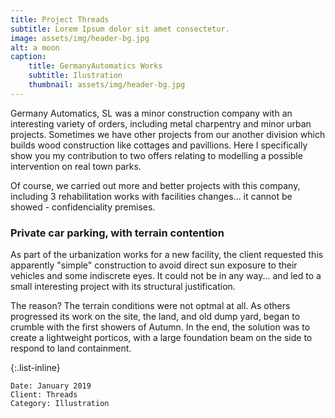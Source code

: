 ```yaml
---
title: Project Threads
subtitle: Lorem Ipsum dolor sit amet consectetur.
image: assets/img/header-bg.jpg
alt: a moon
caption:
    title: GermanyAutomatics Works
    subtitle: Ilustration
    thumbnail: assets/img/header-bg.jpg
---
```


Germany Automatics, SL was a minor construction company with an interesting variety of orders, including metal charpentry and minor urban projects. Sometimes we have other projects from our another division which builds wood construction like cottages and pavillions. Here I specifically show you my contribution to two offers relating to modelling a possible intervention on real town parks.

Of course, we carried out more and better projects with this company, including 3 rehabilitation works with facilities changes... it cannot be showed - confidenciality premises. 

### Private car parking, with terrain contention

As part of the urbanization works for a new facility, the client requested this apparently "simple" construction to avoid direct sun exposure to their vehicles and some indiscrete eyes. It could not be in any way... and led to a small interesting project with its structural justification.

The reason? The terrain conditions were not optmal at all. As others progressed its work on the site, the land, and old dump yard, began to crumble with the first showers of Autumn. In the end, the solution was to create a lightweight porticos, with a large foundation beam on the side to respond to land containment.

{:.list-inline}

    Date: January 2019
    Client: Threads
    Category: Illustration
